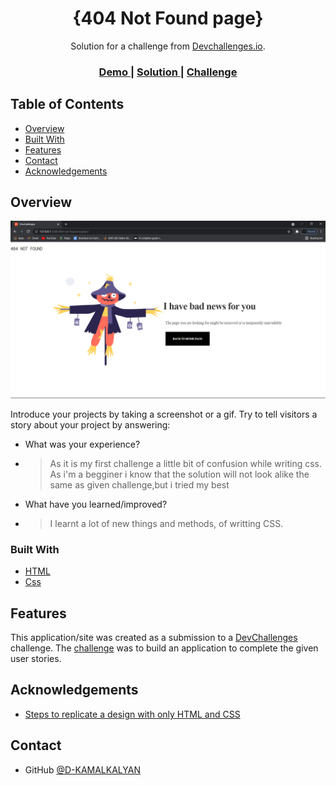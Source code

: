 <!-- Please update value in the {}  -->

<h1 align="center">{404 Not Found page}</h1>

<div align="center">
   Solution for a challenge from  <a href="http://devchallenges.io" target="_blank">Devchallenges.io</a>.
</div>

<div align="center">
  <h3>
    <a href="https://{your-demo-link.your-domain}">
      Demo
    </a>
    <span> | </span>
    <a href="https://{your-url-to-the-solution}">
      Solution
    </a>
    <span> | </span>
    <a href="https://devchallenges.io/challenges/wBunSb7FPrIepJZAg0sY">
      Challenge
    </a>
  </h3>
</div>

<!-- TABLE OF CONTENTS -->

## Table of Contents

- [Overview](#overview)
- [Built With](#built-with)
- [Features](#features)
- [Contact](#contact)
- [Acknowledgements](#acknowledgements)

<!-- OVERVIEW -->

## Overview

![screenshot](https://github.com/D-KAMALKALYAN/404-NOT-FOUND-PAGE/blob/main/Screenshot%20(57).png)

Introduce your projects by taking a screenshot or a gif. Try to tell visitors a story about your project by answering:

- What was your experience?
- >As it is my first challenge a little bit of confusion while writing css. As i'm a begginer i know that the solution will not look alike the same as given challenge,but i tried my best
- What have you learned/improved?
- > I learnt a lot of new things and methods, of writting CSS.


### Built With

<!-- This section should list any major frameworks that you built your project using. Here are a few examples.-->

- [HTML](https://www.w3schools.com/html/)
- [Css](https://www.w3schools.com/css/)

## Features

<!-- List the features of your application or follow the template. Don't share the figma file here :) -->

This application/site was created as a submission to a [DevChallenges](https://devchallenges.io/challenges) challenge. The [challenge](https://devchallenges.io/challenges/wBunSb7FPrIepJZAg0sY) was to build an application to complete the given user stories.


## Acknowledgements

<!-- This section should list any articles or add-ons/plugins that helps you to complete the project. This is optional but it will help you in the future. For exmpale -->

- [Steps to replicate a design with only HTML and CSS](https://devchallenges-blogs.web.app/how-to-replicate-design/)


## Contact

- GitHub [@D-KAMALKALYAN](https://github.com/D-KAMALKALYAN/404-NOT-FOUND-PAGE)

